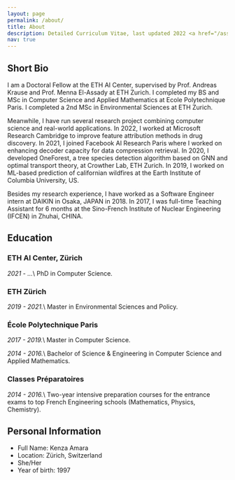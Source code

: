 ```yaml
---
layout: page
permalink: /about/
title: About
description: Detailed Curriculum Vitae, last updated 2022 <a href="/assets/pdf/cv.pdf"><i class="fas fa-download"></i></a>
nav: true
---
```


## Short Bio

I am a Doctoral Fellow at the ETH AI Center, supervised by Prof. Andreas Krause and Prof. Menna El-Assady at ETH Zurich. I completed my BS and MSc in Computer Science and Applied Mathematics at Ecole Polytechnique Paris. I completed a 2nd MSc in Environmental Sciences at ETH Zurich.

Meanwhile, I have run several research project combining computer science and real-world applications.
In 2022, I worked at Microsoft Research Cambridge to improve feature attribution methods in drug discovery.
In 2021, I joined Facebook AI Research Paris where I worked on enhancing decoder capacity for data compression retrieval.
In 2020, I developed OneForest, a tree species detection algorithm based on GNN and optimal transport theory, at Crowther Lab, ETH Zurich.
In 2019, I worked on ML-based prediction of californian wildfires at the Earth Institute of Columbia University, US.

Besides my research experience, I have worked as a Software Engineer intern at DAIKIN in Osaka, JAPAN in 2018.
In 2017, I was full-time Teaching Assistant for 6 months at the Sino-French Institute of Nuclear Engineering (IFCEN) in Zhuhai, CHINA.

## Education

### ETH AI Center, Zürich

_2021 - ..._\\
PhD in Computer Science.

### ETH Zürich

_2019 - 2021._\\
Master in Environmental Sciences and Policy.

### École Polytechnique Paris

_2017 - 2019._\\
Master in Computer Science.

_2014 - 2016._\\
Bachelor of Science & Engineering in Computer Science and Applied Mathematics.

<!-- Awards:
- Research Internship Award (granted to the 10 best internships of the year over 200)
- Outstanding Investment Award (rewarding the investment of a "student remarkable for his involvement in the life of the school")
- Outstanding Leadership Award (rewarding the attitude of a "student who is remarkable for his ability to lead his fellow students and to unite them around a collective project or who demonstrates an acute sense of organisation and management")

Relevant course work:
- Image analysis and computer vision, Representation and analysis of shapes, Computer graphics, Data visualization, Topological data analysis
- Advanced topics in AI, Machine & Deep Learning, Statistics, Markov Chains, Random Processes, Fundamentals of Probabilities
- Molecular biology and genetic information, Pathologies and therapeutic strategies
- Neuroscience & Cognitive sciences -->

### Classes Préparatoires

_2014 - 2016._\\
Two-year intensive preparation courses for the entrance exams to top French Engineering schools (Mathematics, Physics, Chemistry).

## Personal Information

- Full Name: Kenza Amara
- Location: Zürich, Switzerland
- She/Her
- Year of birth: 1997
<!-- - Hobbies -->

